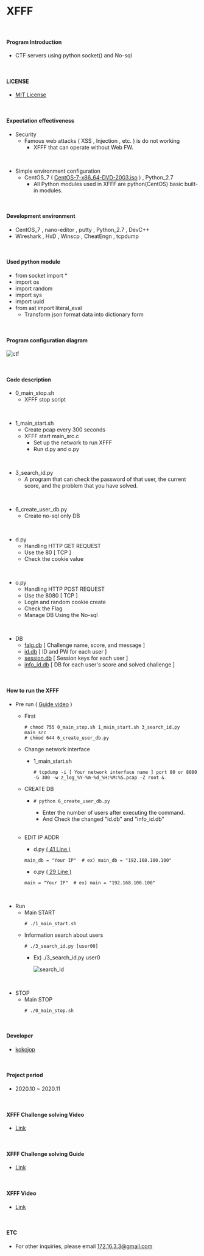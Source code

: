 <br>

# XFFF

<br>

#### Program Introduction
- CTF servers using python socket() and No-sql

<br>


#### LICENSE
- [MIT License](https://github.com/kokojop/XFFF/blob/main/LICENSE)

<br>

#### Expectation effectiveness
- Security
  - Famous web attacks ( XSS , Injection , etc. ) is do not working
    - XFFF that can operate without Web FW.
    
<br>

- Simple environment configuration
  - CentOS_7 ( [CentOS-7-x86_64-DVD-2003.iso](https://drive.google.com/file/d/16czjHJz6QzHU8On2Z0uVGcFkgmFeXk4n/view?usp=sharing) ) , Python_2.7
    - All Python modules used in XFFF are python(CentOS) basic built-in modules.
  
<br>

#### Development environment
- CentOS_7 , nano-editor , putty , Python_2.7 , DevC++
- Wireshark , HxD , Winscp , CheatEngn , tcpdump

<br>

#### Used python module
- from socket import *
- import os
- import random
- import sys
- import uuid
- from ast import literal_eval
  - Transform json format data into dictionary form

<br>

#### Program configuration diagram
![ctf](https://github.com/kokojop/XFFF/blob/main/ctf_2.png)

<br>

#### Code description
- 0_main_stop.sh
  - XFFF stop script
  
<br>

- 1_main_start.sh
  - Create pcap every 300 seconds
  - XFFF start main_src.c
    - Set up the network to run XFFF
    - Run d.py and o.py
     
<br>

- 3_search_id.py
  - A program that can check the password of that user, the current score, and the problem that you have solved.       
     
<br>     
     
- 6_create_user_db.py
  - Create no-sql only DB   
     
<br>

- d.py
  - Handling HTTP GET REQUEST
  - Use the 80 [ TCP ]
  - Check the cookie value
  
<br>

- o.py
  - Handling HTTP POST REQUEST
  - Use the 8080 [ TCP ] 
  - Login and random cookie create
  - Check the Flag
  - Manage DB Using the No-sql

<br>

- DB
  - [falg.db](https://github.com/kokojop/XFFF/blob/main/flag.db) [ Challenge name, score, and message ]
  - [id.db](https://github.com/kokojop/XFFF/blob/main/PRE_id.db) [ ID and PW for each user ]
  - [session.db](https://github.com/kokojop/XFFF/blob/main/PRE_session.db) [ Session keys for each user ]
  - [info_id.db](https://github.com/kokojop/XFFF/blob/main/PRE_info_id.db) [ DB for each user's score and solved challenge ]
    
<br>  

#### How to run the XFFF
- Pre run ( [Guide video](https://drive.google.com/file/d/1DL7uS4lfViOBinQiZMOAkDUAndzBYMmp/view?usp=sharing) )
  - First
    <pre><code># chmod 755 0_main_stop.sh 1_main_start.sh 3_search_id.py main_src
    # chmod 644 6_create_user_db.py
    </code></pre> 
  - Change network interface
    - 1_main_start.sh
      <pre><code># tcpdump -i [ Your network interface name ] port 80 or 8080 -G 300 -w z_log_%Y-%m-%d_%H:%M:%S.pcap -Z root &
      </pre></code>    
  - CREATE DB
    - <pre><code># python 6_create_user_db.py
      </pre></code>
      - Enter the number of users after executing the command.
      - And Check the changed "id.db" and "info_id.db"
    
    <br>
    
  - EDIT IP ADDR
    - d.py [ ( 41 Line ) ](https://github.com/kokojop/XFFF/blob/main/d.py#L41)
    <pre><code>main_db = "Your IP"  # ex) main_db = "192.168.100.100" </pre></code>
    - o.py [ ( 29 Line ) ](https://github.com/kokojop/XFFF/blob/main/o.py#L29)
    <pre><code>main = "Your IP"  # ex) main = "192.168.100.100" </pre></code>

<br>

- Run
  - Main START
    <pre><code># ./1_main_start.sh
    </code></pre>
  - Information search about users
    <pre><code># ./3_search_id.py [user00]
    </code></pre>
    - Ex) ./3_search_id.py user0
    
      ![search_id](https://github.com/kokojop/XFFF/blob/main/search_id.png)
  
<br> 

- STOP
  - Main STOP
    <pre><code># ./0_main_stop.sh
    </code></pre>
  
<br> 

#### Developer
- [kokojop](https://kokojop.blogspot.com)

<br>

#### Project period
- 2020.10 ~ 2020.11

<br>

#### XFFF Challenge solving Video
- [Link](https://drive.google.com/file/d/1jL0F4vJc-rsNJVjSaG-EJJKZNSS_4QZI/view?usp=sharing)
  
<br>  

#### XFFF Challenge solving Guide
- [Link](https://github.com/kokojop/XFFF/blob/main/challenge_solving_guide.md)

<br>  

#### XFFF Video
- [Link](https://drive.google.com/file/d/1-Ia1PY--UeXX5iE0bG1mirwweYRpGUpr/view?usp=sharing)
  
<br>  
  
#### ETC
- For other inquiries, please email 172.16.3.3@gmail.com
